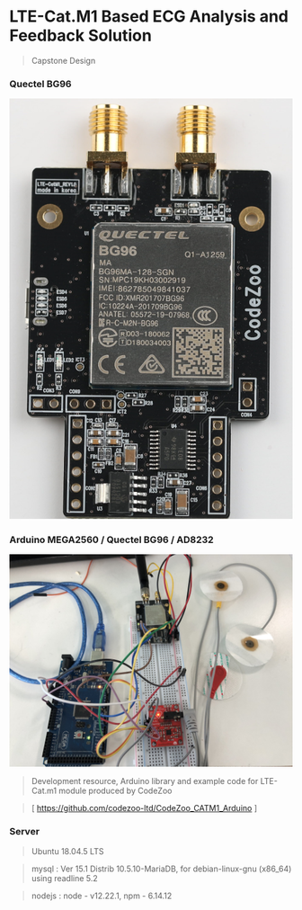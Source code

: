 # LTE-Cat.M1 Based ECG Analysis and Feedback Solution
> Capstone Design

### Quectel BG96
<img src="/Img/bg96.png">

### Arduino MEGA2560 / Quectel BG96 / AD8232
<img src="/Img/product.jpg">

> Development resource, Arduino library and example code for LTE-Cat.m1 module produced by CodeZoo


> [ https://github.com/codezoo-ltd/CodeZoo_CATM1_Arduino ]

### Server
> Ubuntu 18.04.5 LTS


> mysql : Ver 15.1 Distrib 10.5.10-MariaDB, for debian-linux-gnu (x86_64) using readline 5.2


> nodejs : node - v12.22.1, npm - 6.14.12
